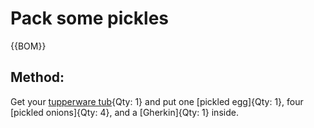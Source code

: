 

[Tupperware tubs]:Parts/Tupperware.md "Container: 2"

# Pack some pickles

{{BOM}}

## Method:

Get your [tupperware tub][Tupperware tubs]{Qty: 1} and put one [pickled egg]{Qty: 1}, four [pickled onions]{Qty: 4}, and a [Gherkin]{Qty: 1} inside.
